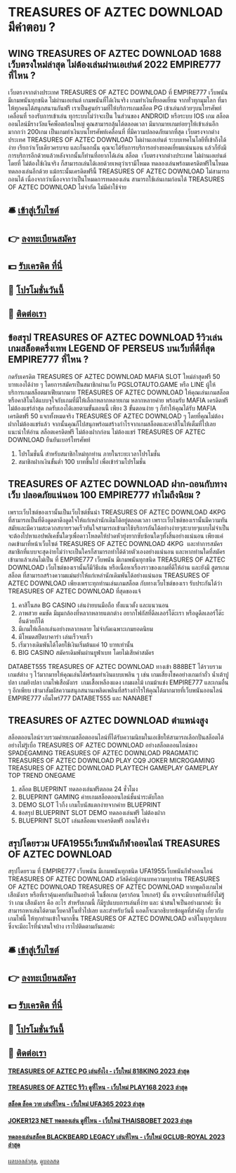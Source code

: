 # TREASURES OF AZTEC DOWNLOAD มีคำตอบ ?
## WING TREASURES OF AZTEC DOWNLOAD 1688 เว็บตรงใหม่ล่าสุด ไม่ต้องเล่นผ่านเอเย่นต์ 2022 EMPIRE777 ที่ไหน ?
เว็บตรงจากต่างประเทศ TREASURES OF AZTEC DOWNLOAD ที่ EMPIRE777 เว็บพนัน มีเกมพนันทุกชนิด ไม่ผ่านเอเย่นต์ เกมพนันที่ได้เงินจริง เกมทำเงินที่ยอดเยี่ยม จากทั่วทุกมุมโลก ที่มาให้ทุกคนได้สนุกสนานกันฟรี เราเป็นศูนย์รวมที่ให้บริการเกมสล็อต PG เข้าเล่นกล้วยๆบนโทรศัพท์เคลื่อนที่ รองรับการเข้าเล่น ทุกระบบไม่ว่าจะเป็น ในส่วนของ ANDROID หรือระบบ IOS เกม สล็อตออนไลน์มีรางวัลแจ็คพ็อตก้อนใหญ่ คุณสามารถลุ้นได้ตลอดเวลา มีมากมายเกมย่อยๆให้เข้าเล่นอีกมากกว่า 200เกม เป็นเกมทำเงินบนโทรศัพท์เคลื่อนที่ ที่มีความปลอดภัยมากที่สุด เว็บตรงจากต่างประเทศ TREASURES OF AZTEC DOWNLOAD ไม่ผ่านเอเย่นต์ ระบบเทคโนโลยีที่เข้าถึงได้ง่าย เรียกว่าเว็บเดียวครบจบ และก็นอกนั้น คุณจะได้รับการบริการอย่างยอดเยี่ยมแน่นนอน แล้วก็ยังมีการบริการอีกด้วยแล้วหลังจากนั้นก็ท่านที่อยากได้เล่น สล็อต  เว็บตรงจากต่างประเทศ ไม่ผ่านเอเย่นต์ โดยที่ ไม่ต้องใช้เงินจริง ก็สามารถเล่นได้เลยด้วยเหตุว่าเรามีโหมด ทดลองเล่นพร้อมเครดิตฟรีในโหมดทดลองเล่นอีกด้วย แม้กระนั้นเครดิตฟรีนี้ TREASURES OF AZTEC DOWNLOAD ไม่สามารถถอนได้ เนื่องจากว่าเนื่องจากว่าเป็นโหมดการทดลองเล่น สามารถใช้เล่นเกมก่อนได้ TREASURES OF AZTEC DOWNLOAD ไม่จำกัด ไม่มีค่าใช้จ่าย

## 🛎 [เข้าสู่เว็บไซต์](https://bit.ly/3SdLNi2)
## 👉 [ลงทะเบียนสมัคร](https://bit.ly/3SdLNi2)
## 💵 [รับเครดิต ที่นี่](https://bit.ly/3dyRKHj)
## 👑 [โปรโมชั่นวันนี้](https://bit.ly/3dyRKHj)
## 📱 [ติดต่อเรา](https://bit.ly/3dyRKHj)

## ข้อสรุป TREASURES OF AZTEC DOWNLOAD รีวิวเล่นเกมสล็อตครึ่งเทพ LEGEND OF PERSEUS บนเว็บที่ดีที่สุด EMPIRE777 ที่ไหน ?
กดรับเครดิต TREASURES OF AZTEC DOWNLOAD MAFIA SLOT ใหม่ล่าสุดฟรี 50 บาทเองได้ง่าย ๆ โดยการสมัครเป็นสมาชิกผ่านเว็บ PGSLOTAUTO.GAME หรือ LINE ผู้ให้บริการเกมสล็อตมาเฟียมากมาย TREASURES OF AZTEC DOWNLOAD ให้คุณเล่นเกมสล็อตหรือคาสิโนได้แบบจุใจกับเกมที่มีให้เลือกหลากหลายเกม หลากหลายค่าย พร้อมรับ MAFIA เครดิตฟรี ไม่ต้องแชร์ล่าสุด กดรับเองได้เลยตามขั้นตอนนี้
เพียง 3 ขั้นตอนง่าย ๆ ก็ทำให้คุณได้รับ MAFIA เครดิตฟรี 50 แจกทั้งหมดจริง TREASURES OF AZTEC DOWNLOAD ๆ โดยที่คุณไม่ต้องฝากไม่ต้องแชร์แล้ว จากนั้นคุณก็ไปสนุกพร้อมสร้างกำไรจากเกมสล็อตและคาสิโนให้เต็มที่ไปเลย
แนะนำให้อ่าน สล็อตเครดิตฟรี ไม่ต้องฝากก่อน ไม่ต้องแชร์ TREASURES OF AZTEC DOWNLOAD ยืนยันเบอร์โทรศัพท์
1. โปรโมชั่นนี้ สำหรับสมาชิกใหม่ทุกท่าน ภายในระยะเวลาโปรโมชั่น
2. สมาชิกฝากเงินขั้นต่ำ 100 บาทขึ้นไป เพื่อเข้าร่วมโปรโมชั่น

## TREASURES OF AZTEC DOWNLOAD ฝาก-ถอนกับทางเว็บ ปลอดภัยแน่นอน 100 EMPIRE777 ทำไมถึงนิยม ?
เพราะเว็บไซต์ของเรานั้นเป็นเว็บไซต์ชั้นนำ TREASURES OF AZTEC DOWNLOAD 4KPG ที่สามารถเป็นที่ดึงดูดตาดึงดูดใจให้แก่เหล่านักเดิมได้อยู่ตลอดเวลา เพราะเว็บไซต์ของเรานั้นมีความทันสมัยและมีความสะดวกสบายรวดเร็วทันใจสามารถเข้ามาใช้บริการกันได้อย่างง่ายๆสะบายๆแบบไม่จำเป็นจะต้องไปหาแอปพลิเคชั้นใดๆเพื่อดาวโหลดให้ปวดหัวยุ่งยากซับซ้อนใดๆทั้งสิ้นอย่างแน่นอน เพียงแค่กดเข้ามาที่หน้าเว็บไซต์ TREASURES OF AZTEC DOWNLOAD 4KPG  และทำการสมัครสมาชิกที่แบบจะสุดง่ายไม่ว่าจะเป็นใครก็สามารถทำได้ด้วยตัวเองอย่างแน่นอน และหากท่านใดที่สมัครเข้ามาแล้วเล่นไม่เป็น ที่ EMPIRE777 เว็บพนัน มีเกมพนันทุกชนิด TREASURES OF AZTEC DOWNLOAD เว็บไซต์ของเรานั้นก็มีวิธีเล่น หรือเนื้อหาเรื่องราวของเกมที่ดีให้อ่าน และยังมี สูตรเกมสล็อต ที่สามารถสร้างความแม่นยำให้แก่เหล่านักเดิมพันได้อย่างแน่นอน TREASURES OF AZTEC DOWNLOAD เพียงเพราะทุกท่านเล่นเกมสล็อต กับทางเว็บไซต์ของเรา รับประกันได้ว่า TREASURES OF AZTEC DOWNLOAD ที่สุดของแจ้
1. คาสิโนสด BG CASINO เล่นง่ายบนมือถือ ทั้งแนวตั้ง และแนวนอน
2. ภาพสวย คมชัด มีมุมกล้องที่หลากหลายแตกต่าง อยากโฟกัสที่ดีลเลอร์โต๊ะเรา หรือดูดีลเลอร์โต๊ะอื่นด้วยก็ได้
3. มีเกมให้เลือกเล่นอย่างหลากหลาย ไม่จำกัดเฉพาะเกมยอดนิยม
4. มีโหมดสปีดบาคาร่า เล่นเร็วจบเร็ว
5. เริ่มวางเดิมพันได้โดยใช้เงินเริ่มต้นแค่ 10 บาทเท่านั้น
6. BIG CASINO สมัครเดิมพันผ่านยูฟ่าเบท โดยไม่เสียค่าสมัคร

DATABET555 TREASURES OF AZTEC DOWNLOAD ทางเข้า 888BET ได้รวบรวมเกมส์ต่าง ๆ ไว้มากมายให้คุณเล่นได้พร้อมทำเงินแบบเพลิน ๆ เช่น เกมเสี่ยงโชคอย่างเกมกำถั่ว น้ำเต้าปูปลา เกมยิงปลา เกมไพ่เสือมังกร  เกมเสื้อเหลืองแดง เกมผลไม้ เกมม้าแข่ง EMPIRE777 และเกมอื่น ๆ อีกเพียบ เข้ามาสัมผัสความสนุกสนานเพลิดเพลินที่สร้างกำไรให้คุณได้มากมายที่เว็บพนันออนไลน์ EMPIRE777 เอ็มไพร์777 DATABET555 และ NANABET

## TREASURES OF AZTEC DOWNLOAD ตำแหน่งสูง
สล็อตออนไลน์รวบรวมค่ายเกมสล็อตออนไลน์ที่ได้รับความนิยมในเอเชียให้สามารถเลือกปั่นสล็อตได้อย่างไม่รู้เบื่อ TREASURES OF AZTEC DOWNLOAD อย่างสล็อตออนไลน์ของ SPADEGAMING TREASURES OF AZTEC DOWNLOAD PRAGMATIC TREASURES OF AZTEC DOWNLOAD PLAY CQ9 JOKER MICROGAMING TREASURES OF AZTEC DOWNLOAD PLAYTECH GAMEPLAY GAMEPLAY TOP TREND ONEGAME
1. สล็อต BLUEPRINT ทดลองเล่นฟรีตลอด 24 ชั่วโมง
2. BLUEPRINT GAMING ค่ายเกมสล็อตออนไลน์ชั้นนำระดับโลก
3. DEMO SLOT ไวกิ้ง เกมโบนัสแตกง่ายจากค่าย BLUEPRINT
4. ข้อสรุป BLUEPRINT SLOT DEMO ทดลองเล่นฟรี ไม่ต้องฝาก
5. BLUEPRINT SLOT เล่นสล็อตแจกเครดิตฟรี ถอนได้จริง

## สรุปโดยรวม UFA1955เว็บพนันกีฬาออนไลน์ TREASURES OF AZTEC DOWNLOAD
สรุปโดยรวม ที่ EMPIRE777 เว็บพนัน มีเกมพนันทุกชนิด UFA1955เว็บพนันกีฬาออนไลน์ TREASURES OF AZTEC DOWNLOAD สวัสดีค่ะผู้อ่านบทความทุกท่าน TREASURES OF AZTEC DOWNLOAD TREASURES OF AZTEC DOWNLOAD หากพูดถึงเกมไพ่เสือมังกร หรือที่เราคุ้นเคยกันเป็นอย่างดี ในชื่อเกม (ดราก้อน ไทเกอร์) นั้น อาจจะมีบางท่านที่ยังไม่รู้ว่า เกม เสือมังกร คือ อะไร สำหรับเกมนี้ ก็มีรูปแบบการเล่นที่ง่าย และ น่าสนใจเป็นอย่างมากค่ะ ซึ่งสามารถหาเล่นได้ตามเว็บคาสิโนทั่วไปเลย และสำหรับวันนี้ แอดก็จะมาอธิบายข้อมูลที่สำคัญ เกี่ยวกับเกมไพ่นี้ ให้ทุกท่านเข้าใจมากขึ้น TREASURES OF AZTEC DOWNLOAD คาสิโนทุกรูปแบบ ซึ่งจะมีอะไรที่น่าสนใจบ้าง เราไปติดตามกันเลยค่ะ

## 🛎 [เข้าสู่เว็บไซต์](https://bit.ly/3SdLNi2)
## 👉 [ลงทะเบียนสมัคร](https://bit.ly/3SdLNi2)
## 💵 [รับเครดิต ที่นี่](https://bit.ly/3dyRKHj)
## 👑 [โปรโมชั่นวันนี้](https://bit.ly/3dyRKHj)
## 📱 [ติดต่อเรา](https://bit.ly/3dyRKHj)

#### [TREASURES OF AZTEC PG เล่นยังไง - เว็บใหม่ 818KING 2023 ล่าสุด](https://atom.io/themes/treasures%20of%20aztec%20pg%20เล่นยังไง%20-%20เว็บใหม่%20818king%202023%20ล่าสุด)
#### [TREASURES OF AZTEC รีวิว ดูที่ไหน - เว็บใหม่ PLAY168 2023 ล่าสุด](https://atom.io/themes/treasures%20of%20aztec%20รีวิว%20ดูที่ไหน%20-%20เว็บใหม่%20play168%202023%20ล่าสุด)
#### [สล็อต ล็อค วาย เล่นที่ไหน - เว็บใหม่ UFA365 2023 ล่าสุด](https://atom.io/themes/สล็อต%20ล็อค%20วาย%20เล่นที่ไหน%20-%20เว็บใหม่%20ufa365%202023%20ล่าสุด)
#### [JOKER123 NET ทดลองเล่น ดูที่ไหน - เว็บใหม่ THAISBOBET 2023 ล่าสุด](https://atom.io/themes/joker123%20net%20ทดลองเล่น%20ดูที่ไหน%20-%20เว็บใหม่%20thaisbobet%202023%20ล่าสุด)
#### [ทดลองเล่นสล็อต BLACKBEARD LEGACY เล่นที่ไหน - เว็บใหม่ GCLUB-ROYAL 2023 ล่าสุด](https://atom.io/themes/ทดลองเล่นสล็อต%20blackbeard%20legacy%20เล่นที่ไหน%20-%20เว็บใหม่%20gclub-royal%202023%20ล่าสุด)

[ผลบอลล่าสุด](https://siamsport.tv "ผลบอลล่าสุด"), [ดูบอลสด](https://siamsport.tv/ดูบอลสด "ดูบอลสด")